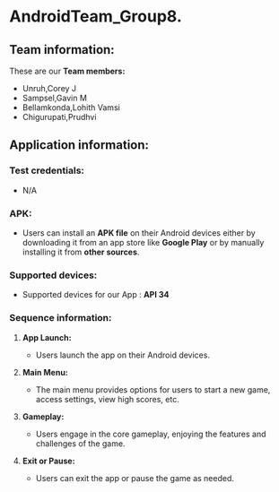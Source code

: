 # AndroidTeam_Group8.

 ## Team information:
 These are our **Team members:**
 * Unruh,Corey J
 * Sampsel,Gavin M
 * Bellamkonda,Lohith Vamsi
 * Chigurupati,Prudhvi

## Application information:
### Test credentials:
   * N/A
### APK:
* Users can install an **APK file** on their Android devices either by downloading it from an app store like **Google Play** or by manually installing it from **other sources**.
### Supported devices:
 * Supported devices for our App : **API 34**
### Sequence information:

1. **App Launch:**
   * Users launch the app on their Android devices.

2. **Main Menu:**
   * The main menu provides options for users to start a new game, access settings, view high scores, etc.

3. **Gameplay:**
   * Users engage in the core gameplay, enjoying the features and challenges of the game.

4. **Exit or Pause:**
   * Users can exit the app or pause the game as needed.



